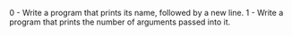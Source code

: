 0 - Write a program that prints its name, followed by a new line.
1 - Write a program that prints the number of arguments passed into it.
